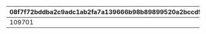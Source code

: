 |08f7f72bddba2c9adc1ab2fa7a139666b98b89899520a2bccd51dd404b8428b7|10fcaf3e111070c2136895efdfcb285a7248ad56d295b26ef93139f0aeda12b3|094780654b0c9c5141403663979008ab4026ebbecbd2cabca4d29ac7d0a1560b|450c3bb522669d82d2d87d3d9d89e558369df4bc5a71441da73745e5fa2f4fd3|156aaa724e6c5c49d4e9a69ab04c457843d5b2acf0d8c8af226fb94bdc51430c|63bc40180ceeb16dd091331469f333ecb631cfdd437f123f1ecfcf9068a0f19e|438726b72d1cc029a346569dcb5fa00fd0188bb4aac67d67b3fd9345f9ed5977|4bd68a044ced3829fcce34ca176c5c32b9da24540024949b24b9df7066cfc903|29e62154fbf3fe18df6031d585faa4cd3a28dc015ed5dc01c751abddfa4df633|0c72e79a2d26d533a975ed83d23440a78819edd8f8a6cc9b2d52a04846030d99|d35dde09f8cbe944da608291eef09ea4f9237d351a89d2dd6948776dd76582d9|
| --- | --- | --- | --- | --- | --- | --- | --- | --- | --- | --- |
|109701|0|0|1|0|1|109801|0|0|0|2|